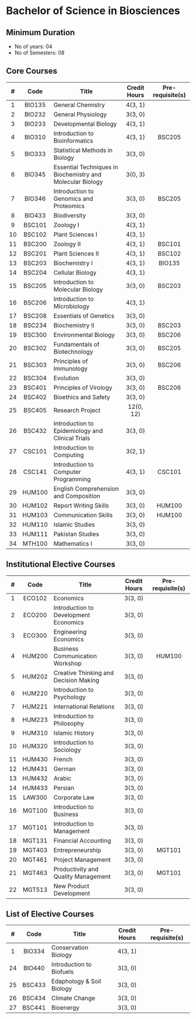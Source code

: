 # Bachelor of Science in Biosciences

## Minimum Duration
* No of years: 04
* No of Semesters: 08

## Core Courses
| # | Code | Title | Credit Hours | Pre-requisite(s) |
|:-:|:----:|-------|:------------:|:----------------:|
| 1 | BIO135 | General Chemistry | 4(3, 1) |  | 
| 2 | BIO232 | General Physiology | 3(3, 0) |  | 
| 3 | BIO233 | Developmental Biology | 4(3, 1) |  | 
| 4 | BIO310 | Introduction to Bioinformatics | 4(3, 1) | BSC205 | 
| 5 | BIO333 | Statistical Methods in Biology | 3(3, 0) |  | 
| 6 | BIO345 | Essential Techniques in Biochemistry and Molecular Biology | 3(0, 3) |  | 
| 7 | BIO346 | Introduction to Genomics and Proteomics | 3(3, 0) | BSC205 | 
| 8 | BIO433 | Biodiversity | 3(3, 0) |  | 
| 9 | BSC101 | Zoology I | 4(3, 1) |  | 
| 10 | BSC102 | Plant Sciences I | 4(3, 1) |  | 
| 11 | BSC200 | Zoology II | 4(3, 1) | BSC101 | 
| 12 | BSC201 | Plant Sciences II | 4(3, 1) | BSC102 | 
| 13 | BSC203 | Biochemistry I | 4(3, 1) | BIO135 | 
| 14 | BSC204 | Cellular Biology | 4(3, 1) |  | 
| 15 | BSC205 | Introduction to Molecular Biology | 3(3, 0) | BSC203 | 
| 16 | BSC206 | Introduction to Microbiology | 4(3, 1) |  | 
| 17 | BSC208 | Essentials of Genetics | 3(3, 0) |  | 
| 18 | BSC234 | Biochemistry II | 3(3, 0) | BSC203 | 
| 19 | BSC300 | Environmental Biology | 3(3, 0) | BSC206 | 
| 20 | BSC302 | Fundamentals of Biotechnology | 3(3, 0) | BSC205 | 
| 21 | BSC303 | Principles of Immunology | 3(3, 0) | BSC206 | 
| 22 | BSC304 | Evolution | 3(3, 0) |  | 
| 23 | BSC401 | Principles of Virology | 3(3, 0) | BSC206 | 
| 24 | BSC402 | Bioethics and Safety | 3(3, 0) |  | 
| 25 | BSC405 | Research Project | 12(0, 12) |  | 
| 26 | BSC432 | Introduction to Epidemiology and Clinical Trials | 3(3, 0) |  | 
| 27 | CSC101 | Introduction to Computing | 3(2, 1) |  | 
| 28 | CSC141 | Introduction to Computer Programming | 4(3, 1) | CSC101 | 
| 29 | HUM100 | English Comprehension and Composition | 3(3, 0) |  | 
| 30 | HUM102 | Report Writing Skills | 3(3, 0) | HUM100 | 
| 31 | HUM103 | Communication Skills | 3(3, 0) | HUM100 | 
| 32 | HUM110 | Islamic Studies | 3(3, 0) |  | 
| 33 | HUM111 | Pakistan Studies | 3(3, 0) |  | 
| 34 | MTH100 | Mathematics I | 3(3, 0) |  | 

## Institutional Elective Courses
| # | Code | Title | Credit Hours | Pre-requisite(s) |
|:-:|:----:|-------|:------------:|:----------------:|
| 1 | ECO102 | Economics | 3(3, 0) |  | 
| 2 | ECO200 | Introduction to Development Economics | 3(3, 0) |  | 
| 3 | ECO300 | Engineering Economics | 3(3, 0) |  | 
| 4 | HUM200 | Business Communication Workshop | 3(3, 0) | HUM100 | 
| 5 | HUM202 | Creative Thinking and Decision Making | 3(3, 0) |  | 
| 6 | HUM220 | Introduction to Psychology | 3(3, 0) |  | 
| 7 | HUM221 | International Relations | 3(3, 0) |  | 
| 8 | HUM223 | Introduction to Philosophy | 3(3, 0) |  | 
| 9 | HUM310 | Islamic History | 3(3, 0) |  | 
| 10 | HUM320 | Introduction to Sociology | 3(3, 0) |  | 
| 11 | HUM430 | French | 3(3, 0) |  | 
| 12 | HUM431 | German | 3(3, 0) |  | 
| 13 | HUM432 | Arabic | 3(3, 0) |  | 
| 14 | HUM433 | Persian | 3(3, 0) |  | 
| 15 | LAW300 | Corporate Law | 3(3, 0) |  | 
| 16 | MGT100 | Introduction to Business | 3(3, 0) |  | 
| 17 | MGT101 | Introduction to Management | 3(3, 0) |  | 
| 18 | MGT131 | Financial Accounting | 3(3, 0) |  | 
| 19 | MGT403 | Entrepreneurship | 3(3, 0) | MGT101 | 
| 20 | MGT461 | Project Management | 3(3, 0) |  | 
| 21 | MGT463 | Productivity and Quality Management | 3(3, 0) | MGT101 | 
| 22 | MGT513 | New Product Development | 3(3, 0) |  | 

## List of Elective Courses
| # | Code | Title | Credit Hours | Pre-requisite(s) |
|:-:|:----:|-------|:------------:|:----------------:|
| 1 | BIO334 | Conservation Biology | 4(3, 1) |  | 
| 24 | BIO440 | Introduction to Biofuels | 3(3, 0) |  | 
| 25 | BSC433 | Edaphology & Soil Biology | 3(3, 0) |  | 
| 26 | BSC434 | Climate Change | 3(3, 0) |  | 
| 27 | BSC441 | Bioenergy | 3(3, 0) |  | 